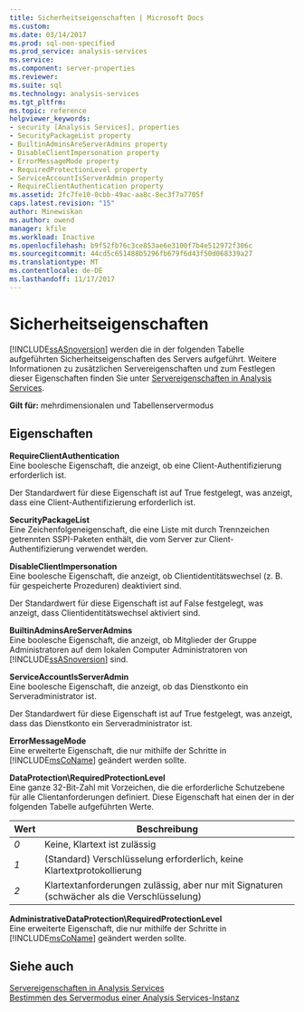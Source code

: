 ```yaml
---
title: Sicherheitseigenschaften | Microsoft Docs
ms.custom: 
ms.date: 03/14/2017
ms.prod: sql-non-specified
ms.prod_service: analysis-services
ms.service: 
ms.component: server-properties
ms.reviewer: 
ms.suite: sql
ms.technology: analysis-services
ms.tgt_pltfrm: 
ms.topic: reference
helpviewer_keywords:
- security [Analysis Services], properties
- SecurityPackageList property
- BuiltinAdminsAreServerAdmins property
- DisableClientImpersonation property
- ErrorMessageMode property
- RequiredProtectionLevel property
- ServiceAccountIsServerAdmin property
- RequireClientAuthentication property
ms.assetid: 2fc7fe10-0cbb-49ac-aa8c-8ec3f7a7705f
caps.latest.revision: "15"
author: Minewiskan
ms.author: owend
manager: kfile
ms.workload: Inactive
ms.openlocfilehash: b9f52fb76c3ce853ae6e3100f7b4e512972f306c
ms.sourcegitcommit: 44cd5c651488b5296fb679f6d43f50d068339a27
ms.translationtype: MT
ms.contentlocale: de-DE
ms.lasthandoff: 11/17/2017
---
```

# <a name="security-properties"></a>Sicherheitseigenschaften
  [!INCLUDE[ssASnoversion](../../includes/ssasnoversion-md.md)] werden die in der folgenden Tabelle aufgeführten Sicherheitseigenschaften des Servers aufgeführt. Weitere Informationen zu zusätzlichen Servereigenschaften und zum Festlegen dieser Eigenschaften finden Sie unter [Servereigenschaften in Analysis Services](../../analysis-services/server-properties/server-properties-in-analysis-services.md).  
  
 **Gilt für:** mehrdimensionalen und Tabellenservermodus  
  
## <a name="properties"></a>Eigenschaften  
 **RequireClientAuthentication**  
 Eine boolesche Eigenschaft, die anzeigt, ob eine Client-Authentifizierung erforderlich ist.  
  
 Der Standardwert für diese Eigenschaft ist auf True festgelegt, was anzeigt, dass eine Client-Authentifizierung erforderlich ist.  
  
 **SecurityPackageList**  
 Eine Zeichenfolgeneigenschaft, die eine Liste mit durch Trennzeichen getrennten SSPI-Paketen enthält, die vom Server zur Client-Authentifizierung verwendet werden.  
  
 **DisableClientImpersonation**  
 Eine boolesche Eigenschaft, die anzeigt, ob Clientidentitätswechsel (z. B. für gespeicherte Prozeduren) deaktiviert sind.  
  
 Der Standardwert für diese Eigenschaft ist auf False festgelegt, was anzeigt, dass Clientidentitätswechsel aktiviert sind.  
  
 **BuiltinAdminsAreServerAdmins**  
 Eine boolesche Eigenschaft, die anzeigt, ob Mitglieder der Gruppe Administratoren auf dem lokalen Computer Administratoren von [!INCLUDE[ssASnoversion](../../includes/ssasnoversion-md.md)] sind.  
  
 **ServiceAccountIsServerAdmin**  
 Eine boolesche Eigenschaft, die anzeigt, ob das Dienstkonto ein Serveradministrator ist.  
  
 Der Standardwert für diese Eigenschaft ist auf True festgelegt, was anzeigt, dass das Dienstkonto ein Serveradministrator ist.  
  
 **ErrorMessageMode**  
 Eine erweiterte Eigenschaft, die nur mithilfe der Schritte in [!INCLUDE[msCoName](../../includes/msconame-md.md)] geändert werden sollte.  
  
 **DataProtection\RequiredProtectionLevel**  
 Eine ganze 32-Bit-Zahl mit Vorzeichen, die die erforderliche Schutzebene für alle Clientanforderungen definiert. Diese Eigenschaft hat einen der in der folgenden Tabelle aufgeführten Werte.  
  
|Wert|Beschreibung|  
|-----------|-----------------|  
|*0*|Keine, Klartext ist zulässig|  
|*1*|(Standard) Verschlüsselung erforderlich, keine Klartextprotokollierung|  
|*2*|Klartextanforderungen zulässig, aber nur mit Signaturen (schwächer als die Verschlüsselung)|  
  
 **AdministrativeDataProtection\RequiredProtectionLevel**  
 Eine erweiterte Eigenschaft, die nur mithilfe der Schritte in [!INCLUDE[msCoName](../../includes/msconame-md.md)] geändert werden sollte.  
  
## <a name="see-also"></a>Siehe auch  
 [Servereigenschaften in Analysis Services](../../analysis-services/server-properties/server-properties-in-analysis-services.md)   
 [Bestimmen des Servermodus einer Analysis Services-Instanz](../../analysis-services/instances/determine-the-server-mode-of-an-analysis-services-instance.md)  
  
  
